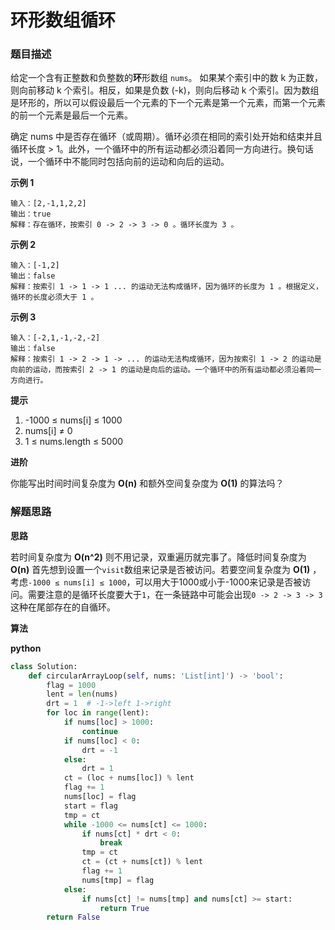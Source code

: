 # 环形数组循环

### 题目描述

给定一个含有正整数和负整数的**环**形数组 `nums`。 如果某个索引中的数 k 为正数，则向前移动 k 个索引。相反，如果是负数 (-k)，则向后移动 k 个索引。因为数组是环形的，所以可以假设最后一个元素的下一个元素是第一个元素，而第一个元素的前一个元素是最后一个元素。

确定 nums 中是否存在循环（或周期）。循环必须在相同的索引处开始和结束并且循环长度 > 1。此外，一个循环中的所有运动都必须沿着同一方向进行。换句话说，一个循环中不能同时包括向前的运动和向后的运动。


**示例 1**

```
输入：[2,-1,1,2,2]
输出：true
解释：存在循环，按索引 0 -> 2 -> 3 -> 0 。循环长度为 3 。
```

**示例 2**

```
输入：[-1,2]
输出：false
解释：按索引 1 -> 1 -> 1 ... 的运动无法构成循环，因为循环的长度为 1 。根据定义，循环的长度必须大于 1 。
```

**示例 3**

```
输入：[-2,1,-1,-2,-2]
输出：false
解释：按索引 1 -> 2 -> 1 -> ... 的运动无法构成循环，因为按索引 1 -> 2 的运动是向前的运动，而按索引 2 -> 1 的运动是向后的运动。一个循环中的所有运动都必须沿着同一方向进行。
```

**提示**

1. -1000 ≤ nums[i] ≤ 1000
2. nums[i] ≠ 0
3. 1 ≤ nums.length ≤ 5000

**进阶**

你能写出时间时间复杂度为 **O(n)** 和额外空间复杂度为 **O(1)** 的算法吗？


### 解题思路

**思路**

若时间复杂度为 **O(n^2)** 则不用记录，双重遍历就完事了。降低时间复杂度为 **O(n)** 首先想到设置一个`visit`数组来记录是否被访问。若要空间复杂度为 **O(1)** ，考虑`-1000 ≤ nums[i] ≤ 1000`，可以用大于1000或小于-1000来记录是否被访问。需要注意的是循环长度要大于`1`，在一条链路中可能会出现`0 -> 2 -> 3 -> 3`这种在尾部存在的自循环。

**算法**

**python**

```python
class Solution:
    def circularArrayLoop(self, nums: 'List[int]') -> 'bool':
        flag = 1000
        lent = len(nums)
        drt = 1  # -1->left 1->right
        for loc in range(lent):
            if nums[loc] > 1000:
                continue
            if nums[loc] < 0:
                drt = -1
            else:
                drt = 1
            ct = (loc + nums[loc]) % lent
            flag += 1
            nums[loc] = flag
            start = flag
            tmp = ct
            while -1000 <= nums[ct] <= 1000:
                if nums[ct] * drt < 0:
                    break
                tmp = ct
                ct = (ct + nums[ct]) % lent
                flag += 1
                nums[tmp] = flag
            else:
                if nums[ct] != nums[tmp] and nums[ct] >= start:
                    return True
        return False
```

